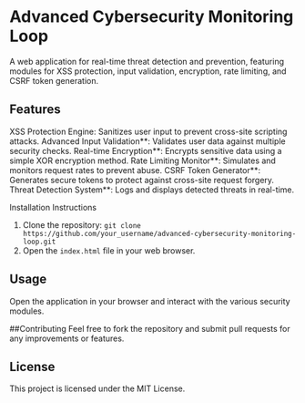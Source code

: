 # Advanced Cybersecurity Monitoring Loop

A web application for real-time threat detection and prevention, featuring modules for XSS protection, input validation, encryption, rate limiting, and CSRF token generation.

## Features
XSS Protection Engine: Sanitizes user input to prevent cross-site scripting attacks.
Advanced Input Validation**: Validates user data against multiple security checks.
Real-time Encryption**: Encrypts sensitive data using a simple XOR encryption method.
Rate Limiting Monitor**: Simulates and monitors request rates to prevent abuse.
CSRF Token Generator**: Generates secure tokens to protect against cross-site request forgery.
Threat Detection System**: Logs and displays detected threats in real-time.

Installation Instructions
1. Clone the repository: `git clone https://github.com/your_username/advanced-cybersecurity-monitoring-loop.git`
2. Open the `index.html` file in your web browser.

## Usage
Open the application in your browser and interact with the various security modules.

##Contributing
Feel free to fork the repository and submit pull requests for any improvements or features.

## License
This project is licensed under the MIT License.
